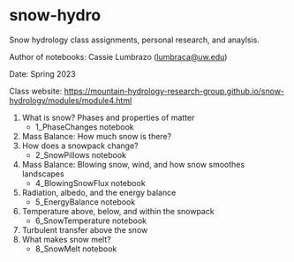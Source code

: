 # snow-hydro
Snow hydrology class assignments, personal research, and anaylsis. 

Author of notebooks: Cassie Lumbrazo (lumbraca@uw.edu)

Date: Spring 2023 

Class website: https://mountain-hydrology-research-group.github.io/snow-hydrology/modules/module4.html

1. What is snow? Phases and properties of matter
   * 1_PhaseChanges notebook
2. Mass Balance: How much snow is there?
3. How does a snowpack change?
   * 2_SnowPillows notebook
4. Mass Balance: Blowing snow, wind, and how snow smoothes landscapes
   * 4_BlowingSnowFlux notebook
5. Radiation, albedo, and the energy balance
   * 5_EnergyBalance notebook
6. Temperature above, below, and within the snowpack
   * 6_SnowTemperature notebook
7. Turbulent transfer above the snow
8. What makes snow melt?
   * 8_SnowMelt notebook
   
